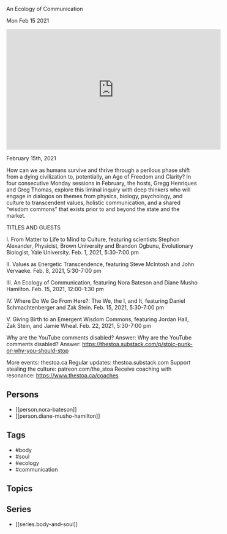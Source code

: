 

 An Ecology of Communication

Mon Feb 15 2021

<iframe width="560" height="315" src="https://www.youtube.com/embed/GCfvwYTZ9Oc" title="Body and Soul: An Ecology of Communication w/ Nora Bateson and Diane Musho Hamilton" frameborder="0" allow="accelerometer; autoplay; clipboard-write; encrypted-media; gyroscope; picture-in-picture" allowfullscreen ></iframe>

February 15th, 2021

How can we as humans survive and thrive through a perilous phase shift from a dying civilization to, potentially, an Age of Freedom and Clarity? In four consecutive Monday sessions in February, the hosts, Gregg Henriques and Greg Thomas, explore this liminal inquiry with deep thinkers who will engage in dialogos on themes from physics, biology, psychology, and culture to transcendent values, holistic communication, and a shared “wisdom commons” that exists prior to and beyond the state and the market.

TITLES AND GUESTS

I. From Matter to Life to Mind to Culture, featuring scientists Stephon Alexander, Physicist, Brown University and Brandon Ogbunu, Evolutionary Biologist, Yale University. Feb. 1, 2021, 5:30​-7:00 pm

II. Values as Energetic Transcendence, featuring Steve McIntosh and John Vervaeke. Feb. 8, 2021, 5:30​-7:00 pm

III. An Ecology of Communication, featuring Nora Bateson and Diane Musho Hamilton. Feb. 15, 2021, 12:00​-1:30 pm

IV. Where Do We Go From Here?: The We, the I, and It, featuring Daniel Schmachtenberger and Zak Stein. Feb. 15, 2021, 5:30​-7:00 pm

V. Giving Birth to an Emergent Wisdom Commons, featuring Jordan Hall, Zak Stein, and Jamie Wheal. Feb. 22, 2021, 5:30​-7:00 pm

Why are the YouTube comments disabled? Answer: Why are the YouTube comments disabled? Answer: https://thestoa.substack.com/p/stoic-punk-or-why-you-should-stop

More events: thestoa.ca
Regular updates: thestoa.substack.com
Support stealing the culture: patreon.com/the_stoa
Receive coaching with resonance: https://www.thestoa.ca/coaches

## Persons

- [[person.nora-bateson]]
- [[person.diane-musho-hamilton]]

## Tags

- #body
- #soul
- #ecology
- #communication

## Topics



## Series

- [[series.body-and-soul]]

